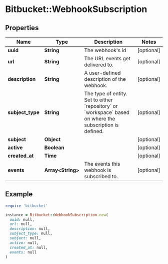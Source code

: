 # Bitbucket::WebhookSubscription

## Properties

| Name | Type | Description | Notes |
| ---- | ---- | ----------- | ----- |
| **uuid** | **String** | The webhook&#39;s id | [optional] |
| **url** | **String** | The URL events get delivered to. | [optional] |
| **description** | **String** | A user-defined description of the webhook. | [optional] |
| **subject_type** | **String** | The type of entity. Set to either &#x60;repository&#x60; or &#x60;workspace&#x60; based on where the subscription is defined. | [optional] |
| **subject** | **Object** |  | [optional] |
| **active** | **Boolean** |  | [optional] |
| **created_at** | **Time** |  | [optional] |
| **events** | **Array&lt;String&gt;** | The events this webhook is subscribed to. | [optional] |

## Example

```ruby
require 'bitbucket'

instance = Bitbucket::WebhookSubscription.new(
  uuid: null,
  url: null,
  description: null,
  subject_type: null,
  subject: null,
  active: null,
  created_at: null,
  events: null
)
```


